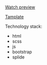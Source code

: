 [Watch preview](https://honcaharoyara.github.io/big_theater/dest/index.html)

[Tamplate](https://www.figma.com/file/MFn1PZuVuiesvTSvJOWwvV/%D0%94%D0%97-2---%D0%B1%D0%BE%D0%BB%D1%8C%D1%88%D0%BE%D0%B8%CC%86-%D1%82%D0%B5%D0%B0%D1%82%D1%80)

Technology stack:
- html
- scss
- js
- bootstrap
- splide
